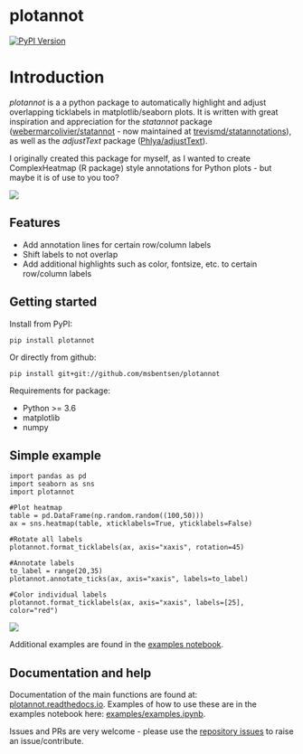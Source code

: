 # plotannot
[![PyPI Version](https://img.shields.io/pypi/v/plotannot.svg?style=plastic)](https://pypi.org/project/plotannot/)

# Introduction
_plotannot_ is a a python package to automatically highlight and adjust overlapping ticklabels in matplotlib/seaborn plots. It is written with great inspiration and appreciation for the _statannot_ package ([webermarcolivier/statannot](https://github.com/webermarcolivier/statannot) - now maintained at [trevismd/statannotations](https://github.com/trevismd/statannotations)), as well as the _adjustText_ package ([Phlya/adjustText](https://github.com/Phlya/adjustText)).

I originally created this package for myself, as I wanted to create ComplexHeatmap (R package) style annotations for Python plots - but maybe it is of use to you too? 

<img src="examples/before_after.png"/>

## Features

- Add annotation lines for certain row/column labels
- Shift labels to not overlap
- Add additional highlights such as color, fontsize, etc. to certain row/column labels


## Getting started

Install from PyPI:

```pip install plotannot```

Or directly from github:

``` pip install git+git://github.com/msbentsen/plotannot ```

Requirements for package:
- Python >= 3.6
- matplotlib
- numpy


## Simple example

```
import pandas as pd
import seaborn as sns
import plotannot

#Plot heatmap
table = pd.DataFrame(np.random.random((100,50)))
ax = sns.heatmap(table, xticklabels=True, yticklabels=False)

#Rotate all labels
plotannot.format_ticklabels(ax, axis="xaxis", rotation=45)

#Annotate labels
to_label = range(20,35)
plotannot.annotate_ticks(ax, axis="xaxis", labels=to_label) 

#Color individual labels
plotannot.format_ticklabels(ax, axis="xaxis", labels=[25], color="red")
```
<img src="examples/simple_example.png"/>

Additional examples are found in the [examples notebook](examples/examples.ipynb). 

## Documentation and help

Documentation of the main functions are found at: [plotannot.readthedocs.io](https://plotannot.readthedocs.io/en/latest/). Examples of how to use these are in the examples notebook here: [examples/examples.ipynb](examples/examples.ipynb). 

Issues and PRs are very welcome - please use the [repository issues](https://github.com/msbentsen/plotannot/issues) to raise an issue/contribute.


